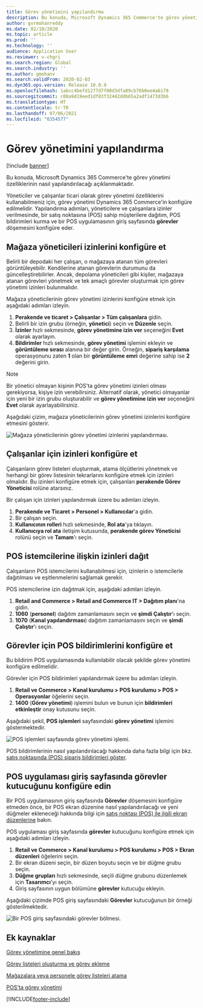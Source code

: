 ```yaml
---
title: Görev yönetimini yapılandırma
description: Bu konuda, Microsoft Dynamics 365 Commerce'te görev yönetimi özelliklerinin nasıl yapılandırılacağı açıklanmaktadır.
author: gvrmohanreddy
ms.date: 02/10/2020
ms.topic: article
ms.prod: ''
ms.technology: ''
audience: Application User
ms.reviewer: v-chgri
ms.search.region: Global
ms.search.industry: ''
ms.author: gmohanv
ms.search.validFrom: 2020-02-03
ms.dyn365.ops.version: Release 10.0.9
ms.openlocfilehash: 1abcc4befd1277d7f08d3dfa89cb76b0ee4a6178
ms.sourcegitcommit: c08a9d19eed1df03f32442ddb65a2adf1473d3b6
ms.translationtype: HT
ms.contentlocale: tr-TR
ms.lasthandoff: 07/06/2021
ms.locfileid: "6354577"
---
```

# <a name="configure-task-management"></a>Görev yönetimini yapılandırma

[!include [banner](includes/banner.md)]

Bu konuda, Microsoft Dynamics 365 Commerce'te görev yönetimi özelliklerinin nasıl yapılandırılacağı açıklanmaktadır.

Yöneticiler ve çalışanlar ticari olarak görev yönetimi özelliklerini kullanabilmeniz için, görev yönetimi Dynamics 365 Commerce'in konfigüre edilmelidir. Yapılandırma adımları, yöneticilere ve çalışanlara izinler verilmesinde, bir satış noktasına (POS) sahip müşterilere dağıtım, POS bildirimleri kurma ve bir POS uygulamasının giriş sayfasında **görevler** döşemesini konfigüre eder.

## <a name="configure-permissions-for-store-managers"></a>Mağaza yöneticileri izinlerini konfigüre et

Belirli bir depodaki her çalışan, o mağazaya atanan tüm görevleri görüntüleyebilir. Kendilerine atanan görevlerin durumunu da güncelleştirebilirler. Ancak, depolama yöneticileri gibi kişiler, mağazaya atanan görevleri yönetmek ve tek amaçlı görevler oluşturmak için görev yönetimi izinleri bulunmalıdır.

Mağaza yöneticilerinin görev yönetimi izinlerini konfigüre etmek için aşağıdaki adımları izleyin.

1. **Perakende ve ticaret \> Çalışanlar \> Tüm çalışanlara** gidin.
1. Belirli bir izin grubu (örneğin, **yönetici**) seçin ve **Düzenle** seçin.
1. **İzinler** hızlı sekmesinde, **görev yönetimine izin ver** seçeneğini **Evet** olarak ayarlayın.
1. **Bildirimler** hızlı sekmesinde, **görev yönetimi** işlemini ekleyin ve **görüntüleme sırası** alanına bir değer girin. Örneğin, **sipariş karşılama** operasyonunu zaten **1** olan bir **görüntüleme emri** değerine sahip ise **2** değerini girin.
    
> [!NOTE]
> Bir yönetici olmayan kişinin POS'ta görev yönetimi izinleri olması gerekiyorsa, kişiye izin verebilirsiniz. Alternatif olarak, yönetici olmayanlar için yeni bir izin grubu oluşturabilir ve **görev yönetimine izin ver** seçeneğini **Evet** olarak ayarlayabilirsiniz.

Aşağıdaki çizim, mağaza yöneticilerinin görev yönetimi izinlerini konfigüre etmesini gösterir.

![Mağaza yöneticilerinin görev yönetimi izinlerini yapılandırması.](media/HQ-POS-Tasks-Notifications-User-Permission.png)

## <a name="configure-permissions-for-employees"></a>Çalışanlar için izinleri konfigüre et

Çalışanların görev listeleri oluşturmak, atama ölçütlerini yönetmek ve herhangi bir görev listesinin tekrarlarını konfigüre etmek için izinleri olmalıdır. Bu izinleri konfigüre etmek için, çalışanları **perakende Görev Yöneticisi** rolüne atarsınız.

Bir çalışan için izinleri yapılandırmak üzere bu adımları izleyin.

1. **Perakende ve Ticaret \> Personel \> Kullanıcılar**'a gidin.
1. Bir çalışan seçin.
1. **Kullanıcının rolleri** hızlı sekmesinde, **Rol ata**'ya tıklayın.
1. **Kullanıcıya rol ata** iletişim kutusunda, **perakende görev Yöneticisi** rolünü seçin ve **Tamam**'ı seçin.

## <a name="distribute-permissions-to-pos-clients"></a>POS istemcilerine ilişkin izinleri dağıt

Çalışanların POS istemcilerini kullanabilmesi için, izinlerin o istemcilerle dağıtılması ve eşitlenmelerini sağlamak gerekir.

POS istemcilerine izin dağıtmak için, aşağıdaki adımları izleyin.

1. **Retail and Commerce \> Retail and Commerce IT \> Dağıtım planı**'na gidin.
1. **1060** (**personel**) dağıtım zamanlamasını seçin ve **şimdi Çalıştır**'ı seçin.
1. **1070** (**Kanal yapılandırması**) dağıtım zamanlamasını seçin ve **şimdi Çalıştır**'ı seçin.

## <a name="configure-pos-notifications-for-tasks"></a>Görevler için POS bildirimlerini konfigüre et

Bu bildirim POS uygulamasında kullanılabilir olacak şekilde görev yönetimi konfigüre edilmelidir.

Görevler için POS bildirimleri yapılandırmak üzere bu adımları izleyin.

1. **Retail ve Commerce \> Kanal kurulumu \> POS kurulumu \> POS \> Operasyonlar** öğelerini seçin.
1. **1400** (**Görev yönetimi**) işlemini bulun ve bunun için **bildirimleri etkinleştir** onay kutusunu seçin.

Aşağıdaki şekil, **POS işlemleri** sayfasındaki **görev yönetimi** işlemini göstermektedir.

![POS işlemleri sayfasında görev yönetimi işlemi.](media/HQ-POS-Tasks-Notifications.png)

POS bildirimlerinin nasıl yapılandırılacağı hakkında daha fazla bilgi için bkz. [satış noktasında (POS) sipariş bildirimleri göster](notifications-pos.md).

## <a name="configure-the-tasks-tile-on-a-pos-application-home-page"></a>POS uygulaması giriş sayfasında görevler kutucuğunu konfigüre edin

Bir POS uygulamasının giriş sayfasında **Görevler** döşemesini konfigüre etmeden önce, bir POS ekran düzenine nasıl yapılandırılacağı ve yeni düğmeler ekleneceği hakkında bilgi için [satış noktası (POS) ile ilgili ekran düzenlerine](pos-screen-layouts.md) bakın.

POS uygulaması giriş sayfasında **görevler** kutucuğunu konfigüre etmek için aşağıdaki adımları izleyin.

1. **Retail ve Commerce \> Kanal kurulumu \> POS kurulumu \> POS \> Ekran düzenleri** öğelerini seçin.
1. Bir ekran düzeni seçin, bir düzen boyutu seçin ve bir düğme grubu seçin.
1. **Düğme grupları** hızlı sekmesinde, seçili düğme grubunu düzenlemek için **Tasarımcı**'yı seçin.
1. Giriş sayfasının uygun bölümüne **görevler** kutucuğu ekleyin.

Aşağıdaki çizimde POS giriş sayfasındaki **Görevler** kutucuğunun bir örneği gösterilmektedir.

![Bir POS giriş sayfasındaki görevler bölmesi.](media/POS-home-screen-tasks-button-image.png)

## <a name="additional-resources"></a>Ek kaynaklar

[Görev yönetimine genel bakış](task-mgmt-overview.md)

[Görev listeleri oluşturma ve görev ekleme](task-mgmt-create-lists.md)

[Mağazalara veya personele görev listeleri atama](task-mgmt-assign-lists.md)

[POS'ta görev yönetimi](task-mgmt-POS.md)


[!INCLUDE[footer-include](../includes/footer-banner.md)]
